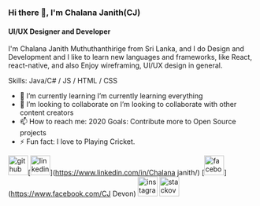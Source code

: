 ### Hi there 👋, I'm Chalana Janith(CJ)
#### UI/UX Designer and Developer
I'm Chalana Janith Muthuthanthirige from Sri Lanka, and I do Design and Development and I like to learn new languages and frameworks, like React, react-native, and also Enjoy wireframing, UI/UX design in general.

Skills: Java/C# / JS / HTML / CSS

- 🌱 I’m currently learning I’m currently learning everything 
- 👯 I’m looking to collaborate on I’m looking to collaborate with other content creators 
- 📫 How to reach me: 2020 Goals: Contribute more to Open Source projects 
- ⚡ Fun fact: I love to Playing Cricket. 


[<img src='https://cdn.jsdelivr.net/npm/simple-icons@3.0.1/icons/github.svg' alt='github' height='40'>](https://github.com/ChalanaJanith)[<img src='https://cdn.jsdelivr.net/npm/simple-icons@3.0.1/icons/linkedin.svg' alt='linkedin' height='40'>](https://www.linkedin.com/in/Chalana janith/)  [<img src='https://cdn.jsdelivr.net/npm/simple-icons@3.0.1/icons/facebook.svg' alt='facebook' height='40'>](https://www.facebook.com/CJ Devon)  [<img src='https://cdn.jsdelivr.net/npm/simple-icons@3.0.1/icons/instagram.svg' alt='instagram' height='40'>](https://www.instagram.com/chalana.janith/)  [<img src='https://cdn.jsdelivr.net/npm/simple-icons@3.0.1/icons/stackoverflow.svg' alt='stackoverflow' height='40'>](https://stackoverflow.com/users/user:13348798)  


